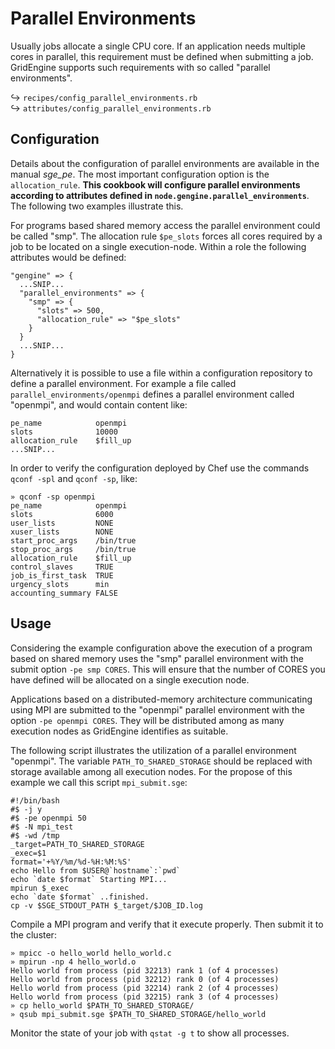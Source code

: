 
# Parallel Environments

Usually jobs allocate a single CPU core. If an application 
needs multiple cores in parallel, this requirement must be
defined when submitting a job. GridEngine supports such 
requirements with so called "parallel environments".

↪ `recipes/config_parallel_environments.rb`  
↪ `attributes/config_parallel_environments.rb`

## Configuration

Details about the configuration of parallel environments are 
available in the manual *sge_pe*. The most important 
configuration option is the `allocation_rule`. **This cookbook
will configure parallel environments according to attributes
defined in `node.gengine.parallel_environments`**. The following
two examples illustrate this.

For programs based shared memory access the parallel environment
could be called "smp". The allocation rule `$pe_slots` forces 
all cores required by a job to be located on a single execution-node.
Within a role the following attributes would be defined:

    "gengine" => {
      ...SNIP...
      "parallel_environments" => {
        "smp" => {
          "slots" => 500,
          "allocation_rule" => "$pe_slots"
        }
      }
      ...SNIP...
    } 

Alternatively it is possible to use a file within a configuration
repository to define a parallel environment. For example a file
called `parallel_environments/openmpi` defines a parallel environment
called "openmpi", and would contain content like:

    pe_name            openmpi
    slots              10000
    allocation_rule    $fill_up
    ...SNIP...

In order to verify the configuration deployed by Chef use the 
commands `qconf -spl` and `qconf -sp`, like:

    » qconf -sp openmpi
    pe_name            openmpi
    slots              6000
    user_lists         NONE
    xuser_lists        NONE
    start_proc_args    /bin/true
    stop_proc_args     /bin/true
    allocation_rule    $fill_up
    control_slaves     TRUE
    job_is_first_task  TRUE
    urgency_slots      min
    accounting_summary FALSE

## Usage

Considering the example configuration above the execution of a program
based on shared memory uses the "smp" parallel environment with the
submit option `-pe smp CORES`. This will ensure that the number of 
CORES you have defined will be allocated on a single execution node. 

Applications based on a distributed-memory architecture communicating 
using MPI are submitted to the "openmpi" parallel environment with the 
option `-pe openmpi CORES`. They will be distributed among as many execution 
nodes as GridEngine identifies as suitable. 

The following script illustrates the utilization of a parallel 
environment "openmpi". The variable `PATH_TO_SHARED_STORAGE` should be
replaced with storage available among all execution nodes.  For the 
propose of this example we call this script `mpi_submit.sge`:

    #!/bin/bash
    #$ -j y
    #$ -pe openmpi 50
    #$ -N mpi_test
    #$ -wd /tmp
    _target=PATH_TO_SHARED_STORAGE
    _exec=$1
    format='+%Y/%m/%d-%H:%M:%S'
    echo Hello from $USER@`hostname`:`pwd` 
    echo `date $format` Starting MPI...
    mpirun $_exec
    echo `date $format` ..finished. 
    cp -v $SGE_STDOUT_PATH $_target/$JOB_ID.log

Compile a MPI program and verify that it execute properly. Then submit it
to the cluster:

    » mpicc -o hello_world hello_world.c 
    » mpirun -np 4 hello_world.o 
    Hello world from process (pid 32213) rank 1 (of 4 processes)
    Hello world from process (pid 32212) rank 0 (of 4 processes)
    Hello world from process (pid 32214) rank 2 (of 4 processes)
    Hello world from process (pid 32215) rank 3 (of 4 processes)
    » cp hello_world $PATH_TO_SHARED_STORAGE/
    » qsub mpi_submit.sge $PATH_TO_SHARED_STORAGE/hello_world    

Monitor the state of your job with `qstat -g t` to show all processes. 


